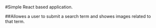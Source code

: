 #Simple React based application.

##Allowes a user to submit a search term and showes images related to that term.
